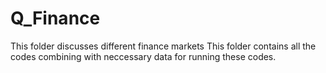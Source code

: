 # Q_Finance

This folder discusses different finance markets 
This folder contains all the codes combining with neccessary data for running these codes.

